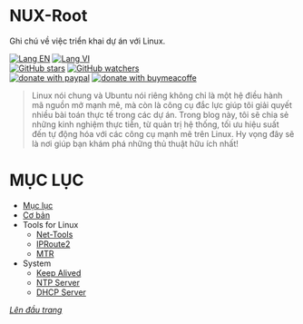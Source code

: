 # NUX-Root
Ghi chú về việc triển khai dự án với Linux.

[![Lang EN](https://img.shields.io/badge/lang-en-yellow)](README.md)
[![Lang VI](https://img.shields.io/badge/lang-vi-green)](README.vi.md)<br/>
[![GitHub stars](https://img.shields.io/github/stars/quachdoduy/NUX-Root?logo=GitHub&style=flat&color=red)](https://github.com/quachdoduy/NUX-Root/stargazers)
[![GitHub watchers](https://img.shields.io/github/watchers/quachdoduy/NUX-Root?logo=GitHub&style=flat&color=blue)](https://github.com/quachdoduy/NUX-Root/watchers)<br/>
[![donate with paypal](https://img.shields.io/badge/Like_it%3F-Donate!-green?logo=githubsponsors&logoColor=orange&style=flat)](https://paypal.me/quachdoduy)
[![donate with buymeacoffe](https://img.shields.io/badge/Like_it%3F-Donate!-blue?logo=githubsponsors&logoColor=orange&style=flat)](https://buymeacoffee.com/quachdoduy)

>Linux nói chung và Ubuntu nói riêng không chỉ là một hệ điều hành mã nguồn mở mạnh mẽ, mà còn là công cụ đắc lực giúp tôi giải quyết nhiều bài toán thực tế trong các dự án. Trong blog này, tôi sẽ chia sẻ những kinh nghiệm thực tiễn, từ quản trị hệ thống, tối ưu hiệu suất đến tự động hóa với các công cụ mạnh mẽ trên Linux. Hy vọng đây sẽ là nơi giúp bạn khám phá những thủ thuật hữu ích nhất!

# MỤC LỤC
- [Mục lục](#mục-lục)
- [Cơ bản](https://github.com/quachdoduy/NUX-Root/blob/main/sources/Gen-Nux-CLi.vi.md)
- Tools for Linux
    - [Net-Tools](sources/Nettools-CLi.vi.md)
    - [IPRoute2](sources/Iproute2-CLi.vi.md)
    - [MTR](https://www.bitwizard.nl/mtr/)
- System
    - [Keep Alived](https://www.keepalived.org/)
    - [NTP Server]()
    - [DHCP Server]()


*[Lên đầu trang](#nux-root)*